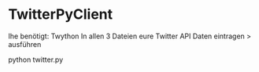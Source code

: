 # TwitterPyClient
Ihe benötigt: Twython
In allen 3 Dateien eure Twitter API Daten eintragen > ausführen 

python twitter.py
